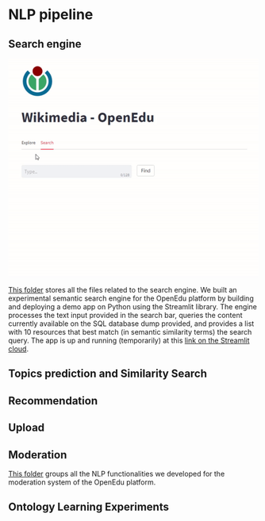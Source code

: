 # NLP pipeline
## Search engine
![Alt Text](https://github.com/WomenPlusPlus/deploy-impact-22-openedu-e/blob/Restructure/src/NLP/Content%20SearchDemo%20App/search_engine_video.gif)

[This folder](https://github.com/WomenPlusPlus/deploy-impact-22-openedu-e/tree/Restructure/src/NLP/Content%20SearchDemo%20App) stores all the files related to the search engine. We built an experimental semantic search engine for the OpenEdu platform by building and deploying a demo app on Python using the Streamlit library. The engine processes the text input provided in the search bar, queries the content currently available on the SQL database dump provided, and provides a list with 10 resources that best match (in semantic similarity terms) the search query. The app is up and running (temporarily) at this [link on the Streamlit cloud](https://slashlan-test-streamlit-openedu-search-engine-app-test-0qqrve.streamlit.app/). 

## Topics prediction and Similarity Search

## Recommendation

## Upload

## Moderation
[This folder](https://github.com/WomenPlusPlus/deploy-impact-22-openedu-e/tree/Restructure/src/NLP/Moderation) groups all the NLP functionalities we developed for the moderation system of the OpenEdu platform.

## Ontology Learning Experiments

